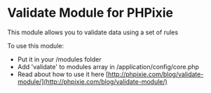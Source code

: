 Validate Module for PHPixie
====================

This module allows you to validate data using a set of rules

To use this module:
* Put it in your /modules folder
* Add 'validate' to modules array in /application/config/core.php
* Read about how to use it here [http://phpixie.com/blog/validate-module/](http://phpixie.com/blog/validate-module/)
